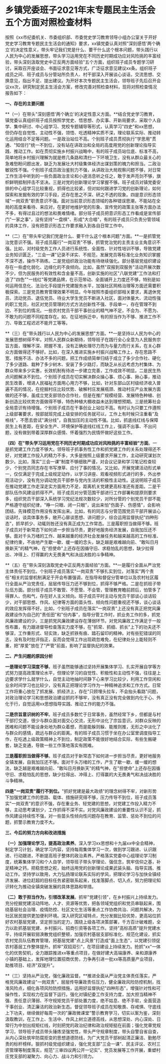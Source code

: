 # 乡镇党委班子2021年末专题民主生活会五个方面对照检查材料

按照《xx市纪委机关、市委组织部、市委党史学习教育领导小组办公室关于开好党史学习教育专题民主生活会的通知》要求，xx镇党委认真对照"深刻感悟'两个确立'的决定性意义，带头牢记我们党是什么、要干什么这个根本问题，带头践行以人民为中心的发展思想，带头学习运用党在不同历史时期成功应对风险挑的丰富经验，带头深刻汲取党史中正反两方面经验"五个方面，组织班子成员专题学习研讨，采取召开座谈会、书面征求意见等方式，广泛征求意见建议xx条。组织班子成员之间、班子成员与分管站所负责人、村干部深入开展谈心谈话，交流思想、交换意见，指出不足、提出建议。为开好本次专题民主生活会，领导班子先后召开会议xx次，研究制定民主生活会方案，修改完善对照检查材料，现将对照检查情况报告如下：

**一、存在的主要问题**

**（一）在带头"深刻感悟'两个确立'的决定性意义方面。**结合党史学习教育，镇党委认真组织班子成员按照学党史、悟思想、办实事、开新局要求，采取个人自学、集中研讨、中心组学习、党校专题辅导等形式，认真学习"四史"和xx思想，但仍存在自觉性、主动性不强，领悟、吃透精神实质不深，理论联系实际、推动转化运用结合不足等问题。一是政治站位不高。个别班子成员贯彻执行"学思用"贯通、"知信行"统一不到位，没有站在讲政治和全局的高度用党的创新理论指导实践、推动工作。如在贯彻实施乡村振兴战略中，有的班子成员站位底、标准不高，简单地将乡村振兴理解为就是修几条路和清扫一下环境卫生，没有从群众最关心的急难愁盼问题出发，缺乏为发展壮大村级集体经济出谋划策的魄力和担当。二政治敏锐性不强。个别班子成员政治鉴别力不强，从讲政治大局观察问题不够，对日常工作生活中听到的一些负面政治言论和小道消息听之任之，敢于发声亮剑不够，旗帜鲜明抵制抨击不坚决。三是对党的创新理论学习掌握不够。班子成员对镇党委安排的中心组学习比较重视，抓得也比较紧，但对如何跟进学习党的创新理论，如何探索和发掘有效的学习手段，还存在思之不深、研之不透的现象。四是意识形态领域"一岗双责"职责意识不强。面对当前意识形态领域的各种错误思潮，不能站在全局的高度来看待、来应对，在更好地维护党的形象、宣传党的政策主张等方面办法不多，有得过且过的想法和畏难情绪。部分班子成员把意识形态工作看成是宣传部门"一家之事"，没有坚持"一盘棋"、形成"大合唱"，有的班子成员只负责分管领域的具体工作，没有把意识形态工作要求融入到各自日常工作中。

**（二）在"带头牢记我们党是什么、要干什么这个根本问题"方面。**一是抓管党治党意识不强。班子成员履行"一岗双责"不够，抓管党治党的主责主业主角意识不强。比如，对村级党务工作人员进行系统性、全面性、针对性培训不够，导致党建业务知识匮乏，"三会一课"记录不详实、不规范，发展党员等标准化业务知识掌握不深不透，操作不熟练。二是党组织政治功能有待继续强化。部分基层党组织建设存在一些虚化弱化、边缘化的不良倾向。比如，虽然"双报到双服务"活动开展次数不少，但为民服务的有效性和含金量不高，创新实施的社区"八联党建"工作法和打造了"四色""一线红"等党建品牌，在示范带动、全面铺开上力度还不够，特别是如何运用信息化、法治化手段提升党建服务水平，加强社区网格治理等方面还需要积极探索。三是党员教育管理效果不明显。今年按照市委组织部相关要求，离退休党员、流动党员、退伍党员、待业大学生党员不断进入社区，面对体量大、流动性强的职工党员，社区对党员管理的方式方法创新性不强、手段单一，存在管理不到边、不到位的情况。一些农村党员干部干事创业的精气神不足，不会为、不愿为、不敢为的问题不同程度存在。如，在征地拆迁中，有的担当作为不够、推进工作不力、导致工程迟迟不能开工等等。

**（三）在"带头践行以人民为中心的发展思想"方面。**一是坚持以人民为中心的发展思想树得不牢。对照人民群众新期待，领导班子在践行全心全意为人民服务宗旨方面，理解不深、把握不准，没有正确处理尽力而为与量力而行关系，在关心群众方面做得还不够好。比如，在深入推进实施乡村振兴战略工作上，存在思路不宽、措施不活、办法不多的问题，把工作成绩简单归结于成立了多少合作社、硬化了多少道路、栽种了多少树木、安装了多少路灯，而缺乏从长远考虑为村集体、为群众带来多少实惠，长效机制有待进一步建立完善，工作成效不明显。二是民生热点问题解决不到位。个别班子成员在切实解决群众操心事、烦心事、揪心事，推动民生改善，增进人民福祉方面用心用力不够，比如，针对东部山区村级经济收入普遍不高的情况，在挖掘村庄比较优势、破解村庄发展瓶颈、推动村庄产业发展方面做的还不够，虽成立党支部领办合作社，但是在推广规模经营、发展特色种植、创新创造比较优势方面做得不够，特色种植大棚收益未达到理想预期。三是统筹社会全局意识有待增强。个别班子成员在干事创业上站位不高。有时认为只要工作遵照上级部署要求，按部就班完成上级安排的任务就可以，工作上有时候只注重看"及格线"，不愿去尝试"满分线"，自我加压的主动性不强。比如，抓底线红线与保障民生上有差距，在安全生产、环境保护等底线红线工作上，强调不出事、不出问题，没有做到带着深厚群众感情、怀着强烈为民情怀做好这些工作。

**（四）在"带头学习运用党在不同历史时期成功应对风险挑的丰富经验"方面**。一是抓党建工作力度不够大。领导班子抓事务性工作和抓党建工作的关系处理得还不好，对党建工作投入的精力不多，大多是按照上级要求开展工作，主动研究谋划次数少。比如，落实"三会一课"制度不够细致严谨，对会议记录和学习笔记检查较少，个别党员同志存在书写潦草、应付了事的情况。又比如，开展党建活动形式单一，仅仅满足于完成上级规定动作，以学习讲座、观看视频形式进行的多，外出参观活动少，没有充分调动党员干部参与党内生活的积极性主动性。这说明班子成员在推动党建工作走深走实方面用力不足，距离机关党建更高标准还有差距。二是干部队伍作风建设抓得不严。班子成员对分管范围干部进行工作部署和提原则要求多，组织党员干部深入系统学习党纪法规次数较少，对所分管的个别党员干部不能严格遵守组织纪律，"睁一只眼、闭一只眼"，说出来怕"伤面子、伤感情"，会影响团结，先锋模范作用没有发挥出来。比如，有的同志与分管范围党员干部开展谈心谈话时，谈具体事务多，敞开心扉谈思想、讲问题少，综合运用监督执纪"四种形态"，抓早抓少、动辄则咎还没有真正成为工作常态。三是履职担当做得不够。班子成员对于新常态下如何进一步担当尽责，更好地服务经济发展，自我加压还不够。面对千头万绪的工作、越来越重的经济社会发展任务和越来越高的工作标准、纪律约束，不由地产生歇一歇、缓一缓的念头，缺乏越是艰难越向前、"敢叫日月换新天"的精气神，在"担使命"上还存在因循守旧、求稳怕乱的思想，缺少拉得出、冲得上、打得赢的大无畏勇气和决战决胜的斗争精神。

**（五）在"带头深刻汲取党史中正反两方面经验"方面。**一是履行全面从严治党主体责任不到位。个别班子成员落实"一岗双责"不够扎实到位，对落实"两个责任"相关的监督机制满足于开会布置强调，在指导和督促分管单位以及农村社区履行全面从严治党责任，层层传导压力还不够到位，抓得不够严格。二是在抓班子带队伍方面。部分班子成员不敢管、不愿管、不会管，管理教育瞻前顾后，怕管多了得罪人、伤和气，存在好人主义倾向。班子成员平时主动与党员干部谈心谈话较少，对干部思想、作风、纪律等方面的苗头性、倾向性问题重视还不够，谈心谈话的效应发挥得不好。比如，个别班子成员在落实"一岗双责"上还没有真正把党风廉政建设作为自己的"责任田"和"份内事"，指导分管工作时，抓业务工作的多，抓党风廉政建设的少。三是抓党风廉政建设存在薄弱环节。对党风廉政工作满足于一般性布置，有力跟进督导检查落实力度不够，在"抓常、抓细、抓长"上下的功夫还不够深，工作重形式、轻实效，缺乏抓铁有痕、踏石留印的精神。对有些犯错误的同志，没有及时批评指正，反而会觉得工作出现疏忽难免，在纪律处分上能轻则不重，把"厚爱"放在了"严管"前面，影响了监督执纪的效果。

**二、产生问题的原因分析**

**一是理论学习深度不够**。班子虽然能够通过坚持开展集体学习、扎实开展自学等方式努力提高政策理论水平，但理论学习的自觉性、积极性和主动性不强，往往是上边要求学什么就学什么，自觉主动地抽时间静下心来学习比较少，利用工作空闲和业余时间学习也比较少，没有真正把理论学习作为一种精神追求和工作方式。日常工作将重心放在了抓发展、抓经济上，存在"只顾埋头拉车，不会抬头看路"问题，对政治理论学习和思想政治建设抓的不够牢，没有真正没有完全做到内化于心、外化于行，自觉运用xx思想指导实践、推动工作的能力不强。

**二是宗旨意识树的不牢**。班子成员多数忙于日常事务，虽然经常下乡，但都是与村干部打交道，很少与群众面对面交心交流，无形中淡化了宗旨意识。对群众反映的困难和问题不能设身处地为群众着想，而是能躲则躲、能推则推，无形之中淡化了与群众的感情，疏远与群众的距离。有的班子成员习惯于坐在办公室里调度指导工作，在吃透上级政策精神上不到位，制定政策不能很好地结合实际，有些生搬硬套，缺乏变通，导致一些工作落地落实有困难。

**三是履职担当做得不够**。班子成员对于新常态下如何进一步担当尽责，更好地服务全镇发展，自我加压还不够。面对千头万绪的工作，产生了歇一歇、缓一缓的想法，缺乏越是艰难越向前、"敢叫日月换新天"的精气神，在"担使命"上还存在因循守旧、求稳怕乱的思想，缺少拉得出、冲得上、打得赢的大无畏勇气和决战决胜的斗争精神。

**四是"一岗双责"履行不到位。**"抓好党建是最大政绩"的理念树得不牢，对新形势下加强党建工作的思路、载体、措施研究得不够，压力传导不到位，班子成员落实"一岗双责"的意识不强，存在重业务、轻党建的思想，对党建工作投入精力不够，主动思考谋划少，工作抓得不深不实。对党风廉政建设的重要性认识不足，抓作风建设持续性不强，对一些苗头性倾向性问题存在教育、监管、惩处不到位的问题，抓警示教育力度不大。

**三、今后的努力方向和改进措施**

**（一）加强理论学习，提高政治素养**。深入学习xx思想和十九届xx中全会精神，制定学习计划，确定学习内容，坚持每周集体学习一次，做到学习跟进、认识跟进、行动跟进，不断提高班子整体的政治素养。严格落实党委中心组理论学习制度，统筹集体学习和个人自学，领导班子带头学理论、强信念，筑牢信仰之基，补足精神之钙，把稳思想之舵，始终运用党的创新理论成果武装头脑、指导实践、推动工作。坚持学以致用，大力弘扬理论联系实际的学风，把理论学习与加快全镇经济发展、进位赶超的目标任务紧密联系起来，找准落脚点、切入点，努力把理论知识转化为推动全镇突破发展的具体思路和举措。

**（二）敢于担当作为，引领改革发展**。抓牢"党建引领"，在乡村振兴上持续发力。充分挖掘党建活动阵地、人才、资源等优势，把各领域党组织和党员串联起来，围绕基层社会治理、疫情防控、社区文化生活等重点工作协商共治、问题共解决，为社区居民提供更加便利环境。深入研究区域特点，充分发掘比较优势，更高站位抓好农村基层党建，坚定担当的定力，围绕上级各项决策部署，千方百计破难题，全力以赴抓基层党建、乡村振兴、招商引资等各项工作。坚持"高标高质"提升党建水平，持续开展软弱涣散党组织整顿，加强农村基层支部标准化、规范化建设，抓实农村党员队伍教育管理，把基层党建"点上风景"打造成"面上生态"，以党建引领促农村基层工作整体提升。抓牢"双招双引"，在项目建设上持续发力。抢抓"xx"一体化的优势契机，全力跟踪推进xx等重点项目，在做好建大高端康养、亲和源康养小镇的基础上，发挥地理位置招商优势，力争再引进一批xx等高质量产业项目，助推项目、经济"双提升"。

**（三）坚持从严治党，强化廉政监督。**推进全面从严治党主体责任落实，严格党风廉政建设"一岗双责"，层层传导廉政责任压力，健全廉政风险防控机制，找准风险点，细化各项风险防控措施，运用好监督执纪"四种形态"，增强针对性和可操作性，实现权力在监督下运行。强化对镇纪委工作支持力度，加大担当精神不强、责任意识薄弱、不守规矩党员干部处置力度，绝不姑息、绝不手软，全面营造干事创业、清正廉洁的政治新生态。督促领导班子成员在知敬畏、存戒惧、守底线上下功夫，继续做好每周一次的"廉政微课堂"警示教育学习，切实以案为鉴，深刻汲取教训，在工作上、生活中、作风上树立道德高线，从思想深处、内心深处、日常行为中划出规矩红线，时刻把党的政治纪律和政治规矩挺在前面；强化党章党规学习，领导班子成员带头锤炼坚强党性，带头严守规章制度，带头自警自省自查，从内心深处筑牢防腐拒变的思想道德防线，为广大党员干部树起清正廉洁、勤勉尽责的标杆榜样。狠抓村级党组织建设，强化党支部"三会一课"、民主评议、农村三资管理等制度落实，规范"三审四议两公开一记实"、党员发展等工作开展，重塑村庄党支部的凝聚力、向心力、战斗力和引领力。
